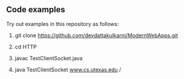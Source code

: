 Code examples
-------------

Try out examples in this repository as follows:

1) git clone https://github.com/devdattakulkarni/ModernWebApps.git

2) cd HTTP

3) javac TestClientSocket.java

4) java TestClientSocket www.cs.utexas.edu /

